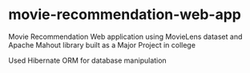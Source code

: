 # movie-recommendation-web-app
Movie Recommendation Web application using MovieLens dataset and Apache Mahout library built as a Major Project in college

Used Hibernate ORM for database manipulation
